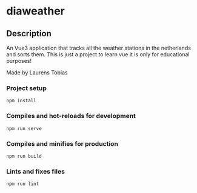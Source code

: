 # diaweather

## Description
An Vue3 application that tracks all the weather stations in the netherlands and sorts them.
This is just a project to learn vue it is only for educational purposes!

Made by Laurens Tobias

### Project setup
```
npm install
```

### Compiles and hot-reloads for development
```
npm run serve
```

### Compiles and minifies for production
```
npm run build
```

### Lints and fixes files
```
npm run lint
```
